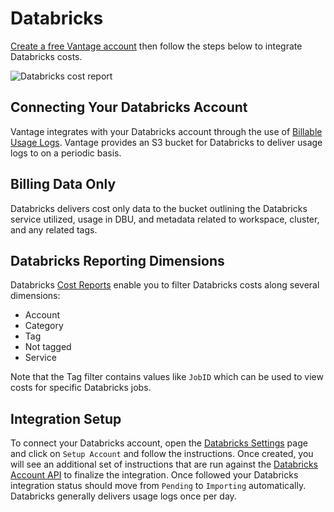 # Databricks

[Create a free Vantage account](https://console.vantage.sh/signup) then follow the steps below to integrate Databricks costs.

![Databricks cost report](/img/databricks-cost-report.png)

## Connecting Your Databricks Account

Vantage integrates with your Databricks account through the use of [Billable Usage Logs](https://docs.databricks.com/administration-guide/account-settings/billable-usage-delivery.html). Vantage provides an S3 bucket for Databricks to deliver usage logs to on a periodic basis.

## Billing Data Only

Databricks delivers cost only data to the bucket outlining the Databricks service utilized, usage in DBU, and metadata related to workspace, cluster, and any related tags.

## Databricks Reporting Dimensions

Databricks [Cost Reports](/cost_reports/) enable you to filter Databricks costs along several dimensions:

* Account
* Category
* Tag
* Not tagged
* Service

Note that the Tag filter contains values like `JobID` which can be used to view costs for specific Databricks jobs.

## Integration Setup

To connect your Databricks account, open the [Databricks Settings](https://console.vantage.sh/settings/databricks/) page and click on `Setup Account` and follow the instructions. Once created, you will see an additional set of instructions that are run against the [Databricks Account API](https://docs.databricks.com/dev-tools/api/latest/account.html) to finalize the integration. Once followed your Databricks integration status should move from `Pending` to `Importing` automatically. Databricks generally delivers usage logs once per day.
